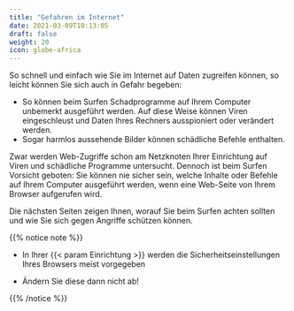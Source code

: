 ```yaml
---
title: "Gefahren im Internet"
date: 2021-03-09T10:13:05
draft: false
weight: 20
icon: globe-africa
---
```

So schnell und einfach wie Sie im Internet auf Daten zugreifen können, so leicht können Sie sich auch in Gefahr begeben:

- So können beim Surfen Schadprogramme auf Ihrem Computer unbemerkt ausgeführt werden. Auf diese Weise können Viren eingeschleust und Daten Ihres Rechners ausspioniert oder verändert werden.
- Sogar harmlos aussehende Bilder können schädliche Befehle enthalten.

Zwar werden Web-Zugriffe schon am Netzknoten Ihrer Einrichtung auf Viren und schädliche Programme untersucht. Dennoch ist beim Surfen Vorsicht geboten: Sie können nie sicher sein, welche Inhalte oder Befehle auf Ihrem Computer ausgeführt werden, wenn eine Web-Seite von Ihrem Browser aufgerufen wird.

Die nächsten Seiten zeigen Ihnen, worauf Sie beim Surfen achten sollten und wie Sie sich gegen Angriffe schützen können.

{{% notice note %}}

- In Ihrer {{< param Einrichtung >}} werden die Sicherheitseinstellungen Ihres Browsers meist vorgegeben

- Ändern Sie diese dann nicht ab!

{{% /notice %}}